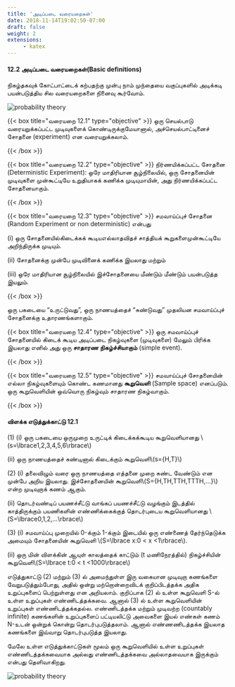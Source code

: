 ```yaml
---
title: 'அடிப்படை வரையறைகள்'
date: 2018-11-14T19:02:50-07:00
draft: false
weight: 2
extensions:
     - katex
---
```




#### 12.2 அடிப்படை வரையறைகள்(Basic definitions)

நிகழ்தகவுக் கோட்பாட்டைக் கற்பதற்கு முன்பு நாம் முந்தையை வகுப்புகளில் அடிக்கடி
பயன்படுத்திய சில வரையறைகளை நினைவு கூர்வோம்.


![probability theory](/books/maths/part-2/introduction-to-probability-theory/12.1.png "probability theory")

{{< box title="வரையறை 12.1" type="objective" >}}
ஒரு செயல்பாடு வரையறுக்கப்பட்ட முடிவுகளைக் கொண்டிருக்குமேயானால்,
அச்செயல்பாட்டினைச் சோதனை (experiment) என வரையறுக்கலாம்.

{{< /box >}}

{{< box title="வரையறை 12.2" type="objective" >}}
நிர்ணயிக்கப்பட்ட சோதனை (Deterministic Experiment): ஒரே மாதிரியான சூழ்நிலையில்,
ஒரு சோதனையின் முடிவுகளை முன்கூட்டியே உறுதியாகக் கணிக்க முடியுமாயின், அது
நிர்ணயிக்கப்பட்ட சோதனையாகும்.

{{< /box >}}

{{< box title="வரையறை 12.3" type="objective" >}}
சமவாய்ப்புச் சோதனை (Random Experiment or non deterministic) என்பது

(i) ஒரு சோதனையில்கிடைக்கக் கூடியஎல்லாதவிதச் சாத்தியக் கூறுகளைமுன்கூட்டியே
அறிந்திருக்க முடியும்.

(ii) சோதனைக்கு முன்பே முடிவினைக் கணிக்க இயலாது மற்றும்

(iii) ஒரே மாதிரியான சூழ்நிலையில் இச்சோதனையை மீண்டும் மீண்டும் பயன்படுத்த
இயலும்.

{{< /box >}}

ஒரு பகடையை “உருட்டுவது”, ஒரு நாணயத்தைச் “சுண்டுவது” முதலியன சமவாய்ப்புச்
சோதனைக்கு உதாரணங்களாகும்.

{{< box title="வரையறை 12.4" type="objective" >}}
ஒரு சமவாய்ப்புச் சோதனையில் கிடைக் கூடிய அடிப்படை நிகழ்வுகளை (முடிவுகளை)
மேலும் பிரிக்க இயலாது எனில் அது ஒரு **சாதாரண நிகழ்ச்சியாகும்** (simple event).

{{< /box >}}

{{< box title="வரையறை 12.5" type="objective" >}}
சமவாய்ப்புச் சோதனையின் எல்லா நிகழ்வுகளையும் கொண்ட கணமானது **கூறுவெளி** (Sample
space) எனப்படும். ஒரு கூறுவெளியின் ஒவ்வொரு நிகழ்வும் சாதாரண நிகழ்வாகும்.

{{< /box >}}

#### விளக்க எடுத்துக்காட்டு 12.1
(1) (i) ஒரு பகடையை ஒருமுறை உருட்டிக் கிடைக்கக்கூடிய கூறுவெளியானது
\\(s=\lbrace1,2,3,4,5,6\rbrace\\)

(ii) ஒரு நாணயத்தைச் சுண்டினால் கிடைக்கும் கூறுவெளி\\(s={H,T}\\)

(2) (i) தலைவிழும் வரை ஒரு நாணயத்தை எத்தனை முறை சுண்ட வேண்டும் என முன்பே
அறிய இயலாது. இச்சோதனையின் கூறுவெளி\\(S={H,TH,TTH,TTTH,...}\\) என்ற
முடிவுறாக் கணம் ஆகும்.

(ii) தொடர்வண்டிப் பயணச்சீட்டு வாங்கப் பயணச்சீட்டு வழங்கும் இடத்தில் காத்திருக்கும்
பயணிகளின் எண்ணிக்கைக்குத் தொடர்புடைய கூறுவெளியானது \\(S=\lbrace0,1,2,...\rbrace\\)

(3) (i) சமவாய்ப்பு முறையில் 0-க்கும் 1-க்கும் இடையில் ஒரு எண்ணைத் தேர்ந்தெடுக்க
அமையும் சோதனையின் கூறுவெளி \\(S=\lbrace x:0 < x <1\rbrace\\).

(ii) ஒரு மின் விளக்கின் ஆயுள் காலத்தைக் காட்டும் (t மணிநேரத்தில்) நிகழ்ச்சியின்
கூறுவெளி\\(S=\lbrace t:0 < t <1000\rbrace\\)

எடுத்துகாட்டு (2) மற்றும் (3) ல் அமைந்துள்ள இரு வகையான முடிவுறா கணங்களை
வேறுபடுத்தும்போது, அதில் ஒன்று மற்றொன்றைவிடக் குறிப்பிடத்தக்க அதிக உறுப்புகளைப்
பெற்றுள்ளது என அறியலாம். குறிப்பாக (2) ல் உள்ள கூறுவெளி S-ல் உள்ள உறுப்புகள்
எண்ணிடத்தக்கவை. ஆனால் (3) ல் உள்ள கூறுவெளியின் உறுப்புகள் எண்ணிடத்தக்கதல்ல.
எண்ணிடத்தக்க மற்றும் முடிவற்ற (countably infinite) கணங்களின் உறுப்புகளைப் பட்டியலிட்டு
அவைகளை இயல் எண்கள் கணம் N-உடன் ஒன்றுக் கொன்று தொடர்புபடுத்தலாம். ஆனால்
எண்ணணிடத்தக்க இயலாத கணங்களை இவ்வாறு தொடர்புபடுத்த இயலாது.

மேலே உள்ள எடுத்துக்காட்டுகள் மூலம் ஒரு கூறுவெளியில் உள்ள உறுப்புகள்
எண்ணிடத்தக்கவையாக அல்லது எண்ணிடத்தக்கவை அல்லாதவையாக இருக்கும் என்பது தெளிவாகிறது.


![probability theory](/books/maths/part-2/introduction-to-probability-theory/12.2.png "probability theory")




